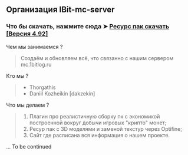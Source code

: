## Организация IBit-mc-server

### **Что бы скачать, нажмите сюда** ➤ [Ресурс пак скачать [Версия 4.92]](https://github.com/IBit-mc-server/ResourcePack/files/14464248/Resource.1BitLog.v4.92.zip)


Чем мы занимаемся ?
> Создаём и обновляем всё, что связанно с нашим сервером mc.1bitlog.ru

Кто мы ?
> - Thorgathis
> - Daniil Kozheikin [dakzekin]

Что мы делаем ?
> 1. Плагин про реалистичную сборку пк с экономикой построенной вокруг добычи игровых "крипто" монет;
> 2. Ресур пак с 3D моделями и заменой текстур через Optifine;
> 3. Сайт где расписана вся информация о нашем проекте.
<!-- 3. Приложение для генерирования компьютерной сборки [Доп. иснтрумент для основного плагина]; -->

... To be continued
